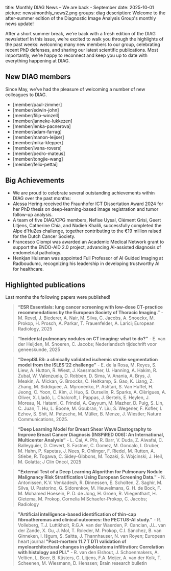 title: Monthly DIAG News – We are back - September
date: 2025-10-01
picture: news/monthly_news2.png
groups: diag
description: Welcome to the after-summer edition of the Diagnostic Image Analysis Group's monthly news update!
 

After a short summer break, we’re back with a fresh edition of the DIAG newsletter! In this issue, we’re excited to walk you through the highlights of the past weeks: welcoming many new members to our group, celebrating recent PhD defenses, and sharing our latest scientific publications. Most importantly, we’re happy to reconnect and keep you up to date with everything happening at DIAG.

## New DIAG members
Since May, we’ve had the pleasure of welcoming a number of new colleagues to DIAG.

- [member/paul-zimmer]
- [member/edwin-john]
- [member/filip-winzell]
- [member/janneke-lukkezen]
- [member/lenka-pacnerova]
- [member/adam-farrag]
- [member/manon-leijser]
- [member/mika-klepper]
- [member/ivana-rovers]
- [member/pedro-mateus]
- [member/tongjie-wang]
- [member/felix-pettai]
 
 
## Big Achievements

- We are proud to celebrate several outstanding achievements within DIAG over the past months:
- Alessa Hering received the Fraunhofer ICT Dissertation Award 2024 for her PhD thesis on deep-learning-based image registration and tumor follow-up analysis.
- A team of five DIAG/CPG members, Nefise Uysal, Clément Grisi, Geert Litjens, Catherine Chia, and Nadieh Khalili, successfully completed the Alpe d’HuZes challenge, together contributing to the €19 million raised for the Dutch Cancer Society.
- Francesco Ciompi was awarded an Academic Medical Network grant to support the ENDO-AID 2.0 project, advancing AI-assisted diagnosis of endometrial pathology.
- Henkjan Huisman was appointed Full Professor of AI Guided Imaging at Radboudumc, recognizing his leadership in developing trustworthy AI for healthcare.
 
## Highlighted publications
Last months the following papers were published!

> **“ESR Essentials: lung cancer screening with low-dose CT-practice recommendations by the European Society of Thoracic Imaging.”** - M. Revel, J. Biederer, A. Nair, M. Silva, C. Jacobs, A. Snoeckx, M. Prokop, H. Prosch, A. Parkar, T. Frauenfelder, A. Larici; European Radiology, 2025

> **“Incidental pulmonary nodules on CT imaging: what to do?”** - E. van der Heijden, M. Snoeren, C. Jacobs; Nederlandsch tijdschrift voor geneeskunde, 2025

> **“DeepISLES: a clinically validated ischemic stroke segmentation model from the ISLES'22 challenge”** - E. de la Rosa, M. Reyes, S. Liew, A. Hutton, R. Wiest, J. Kaesmacher, U. Hanning, A. Hakim, R. Zubal, W. Valenzuela, D. Robben, D. Sima, V. Anania, A. Brys, J. Meakin, A. Mickan, G. Broocks, C. Heitkamp, S. Gao, K. Liang, Z. Zhang, M. Siddiquee, A. Myronenko, P. Ashtari, S. Van Huffel, H. Jeong, C. Yoon, C. Kim, J. Huo, S. Ourselin, R. Sparks, A. Clèrigues, A. Oliver, X. Lladó, L. Chalcroft, I. Pappas, J. Bertels, E. Heylen, J. Moreau, N. Hatami, C. Frindel, A. Qayyum, M. Mazher, D. Puig, S. Lin, C. Juan, T. Hu, L. Boone, M. Goubran, Y. Liu, S. Wegener, F. Kofler, I. Ezhov, S. Shit, M. Petzsche, M. Müller, B. Menze, J.  Wiestler; Nature Communications, 2025.

> **“Deep Learning Model for Breast Shear Wave Elastography to Improve Breast Cancer Diagnosis (INSPiRED 006): An International, Multicenter Analysis”** - L. Cai, A. Pfo, R. Barr, V. Duda, Z. Alwafai, C. Balleyguier, D. Clevert, S. Fastner, C. Gomez, M. Goncalo, I. Gruber, M. Hahn, P. Kapetas, J. Nees, R. Ohlinger, F. Riedel, M. Rutten, A. Stiebe, R. Togawa, C. Sidey-Gibbons, M. Tozaki, S. Wojcinski, J. Heil, M. Golatta; J Clin Oncol, 2025

> **"External Test of a Deep Learning Algorithm for Pulmonary Nodule Malignancy Risk Stratification Using European Screening Data."** - N. Antonissen, K.V. Venkadesh, R. Dinnessen, E. Scholten, Z. Saghir, M. Silva, U. Pastorino, G. Sidorenkov, M. Heuvelmans, G. H. de Bock, F. M. Mohamed Hoesein, P. D. de Jong, H. Groen, R. Vliegenthart, H. Gietema, M. Prokop, Cornelia M Schaefer-Prokop, C. Jacobs; Radiology

> **"Artificial intelligence-based identification of thin-cap fibroatheromas and clinical outcomes: the PECTUS-AI study."** - R. Volleberg, T.J. Luttikholt, R.G.A. van der Waerden, P. Cancian, J.L. van der Zande, X. Gu, J. Mol, T. Roleder, M. Prokop, C.I. Sánchez, B. van Ginneken, I. Išgum, S. Saitta, J. Thannhauser, N. van Royen; European heart journal
> **"Post-mortem 11.7 T DTI validation of myeloarchitectural changes in glioblastoma infiltration: Correlation with histology and PLI."** - R. van den Elshout, J. Schoenmakers, A. Veltien, L. Boer, B. Küsters, G. Litjens, F.A. Meijer, A. van der Kolk, T. Scheenen, M. Wiesmann, D. Henssen; Brain research bulletin